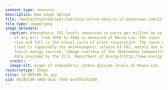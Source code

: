 ```yaml
---
content_type: resource
description: New image Upload
file: /media/https%3A/open-learning-course-data-rc.s3.amazonaws.com/12-085-seminar-in-environmental-science-spring-2008/9bc8bf49a908dcecfd651edf0cb72d58_12-085s08-th.jpg
file_type: image/jpeg
image_metadata:
  caption: Atmospheric CO2 levels (measured in parts per million by volume (ppmv)
    of dry air) from 1958 to 2004 as measured at Mauna Loa. The cause for the yearly
    rise and fall is the annual cycle of plant respiration. The cause of the increasing
    trend is supposedly the anthropogenic release of CO2, mainly due to the use of
    fossil energy sources. (Image courtesy of the [Wikimedia Commons](http://commons.wikimedia.org/wiki/Main_Page),
    data provided by the [U.S. Department of Energy](http://www.energy.gov/).)
  credit: ''
  image-alt: Graph of atmospheric carbon dioxide levels at Mauna Loa.
resourcetype: Image
title: 12-085s08-th.jpg
uid: 9bc8bf49-a908-dcec-fd65-1edf0cb72d58
---
```

